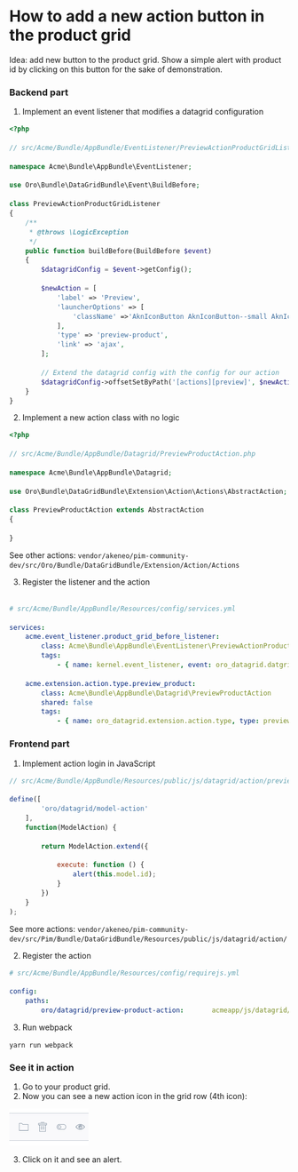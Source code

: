 # How to add a new action button in the product grid

Idea: add new button to the product grid. 
Show a simple alert with product id by clicking on this button for the sake of demonstration.

### Backend part
 
1. Implement an event listener that modifies a datagrid configuration

```php
<?php

// src/Acme/Bundle/AppBundle/EventListener/PreviewActionProductGridListener.php

namespace Acme\Bundle\AppBundle\EventListener;

use Oro\Bundle\DataGridBundle\Event\BuildBefore;

class PreviewActionProductGridListener
{
    /**
     * @throws \LogicException
     */
    public function buildBefore(BuildBefore $event)
    {
        $datagridConfig = $event->getConfig();

        $newAction = [
            'label' => 'Preview',
            'launcherOptions' => [
                'className' =>'AknIconButton AknIconButton--small AknIconButton--view',
            ],
            'type' => 'preview-product',
            'link' => 'ajax',
        ];
        
        // Extend the datagrid config with the config for our action 
        $datagridConfig->offsetSetByPath('[actions][preview]', $newAction);
    }
}
```

2. Implement a new action class with no logic

```php
<?php

// src/Acme/Bundle/AppBundle/Datagrid/PreviewProductAction.php

namespace Acme\Bundle\AppBundle\Datagrid;

use Oro\Bundle\DataGridBundle\Extension\Action\Actions\AbstractAction;

class PreviewProductAction extends AbstractAction
{

}
```

See other actions: `vendor/akeneo/pim-community-dev/src/Oro/Bundle/DataGridBundle/Extension/Action/Actions`


3. Register the listener and the action
```yaml

# src/Acme/Bundle/AppBundle/Resources/config/services.yml

services:
    acme.event_listener.product_grid_before_listener:
        class: Acme\Bundle\AppBundle\EventListener\PreviewActionProductGridListener
        tags:
            - { name: kernel.event_listener, event: oro_datagrid.datgrid.build.before.product-grid, method: buildBefore }

    acme.extension.action.type.preview_product:
        class: Acme\Bundle\AppBundle\Datagrid\PreviewProductAction
        shared: false
        tags:
            - { name: oro_datagrid.extension.action.type, type: preview-product }
```

### Frontend part

1. Implement action login in JavaScript

```javascript
// src/Acme/Bundle/AppBundle/Resources/public/js/datagrid/action/preview-product-action.js

define([
        'oro/datagrid/model-action'
    ],
    function(ModelAction) {

        return ModelAction.extend({

            execute: function () {
                alert(this.model.id);
            }
        })
    }
);
```

See more actions: `vendor/akeneo/pim-community-dev/src/Pim/Bundle/DataGridBundle/Resources/public/js/datagrid/action/`

2. Register the action

```yaml
# src/Acme/Bundle/AppBundle/Resources/config/requirejs.yml

config:
    paths:
        oro/datagrid/preview-product-action:       acmeapp/js/datagrid/action/preview-product-action

```

3. Run webpack

`yarn run webpack`


### See it in action

1. Go to your product grid.
2. Now you can see a new action icon in the grid row (4th icon):

![New action icon](image/new-preview-action.png)

3. Click on it and see an alert.
